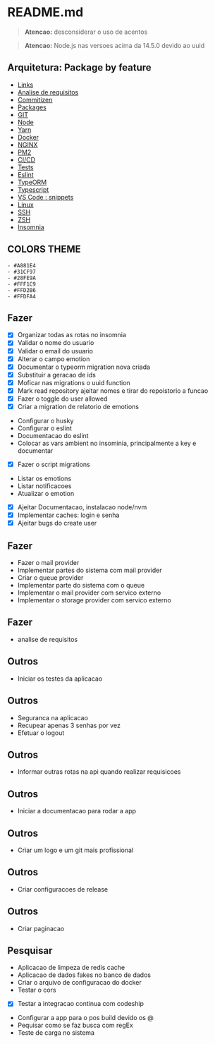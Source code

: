 # README.md

> **Atencao:** desconsiderar o uso de acentos

> **Atencao:** Node.js nas versoes acima da 14.5.0 devido ao uuid

## Arquitetura: Package by feature

-   [Links](documentation/links.md)
-   [Analise de requisitos](documentation/analise-de-requisitos.md)
-   [Commitizen](documentation/commitizen.md)
-   [Packages](documentation/packages.md)
-   [GIT](documentation/git.md)
-   [Node](documentation/node.md)
-   [Yarn](documentation/yarn.md)
-   [Docker](documentation/docker.md)
-   [NGINX](documentation/nginx.md)
-   [PM2](documentation/pm2.md)
-   [CI/CD](documentation/ci-cd.md)
-   [Tests](documentation/tests.md)
-   [Eslint](documentation/eslint.md)
-   [TypeORM](documentation/typeorm.md)
-   [Typescript](documentation/typescript.md)
-   [VS Code : snippets](documentation/vscode.md)
-   [Linux](documentation/linux.md)
-   [SSH](documentation/ssh.md)
-   [ZSH](documentation/zsh.md)
-   [Insomnia](documentation/insomnia.md)

## COLORS THEME

    - #A881E4
    - #31CF97
    - #28FE9A
    - #FFF1C9
    - #FFD2B6
    - #FFDFA4

## Fazer

-   [x] Organizar todas as rotas no insomnia
-   [x] Validar o nome do usuario
-   [x] Validar o email do usuario
-   [x] Alterar o campo emotion
-   [x] Documentar o typeorm migration nova criada
-   [x] Substituir a geracao de ids
-   [x] Moficar nas migrations o uuid function
-   [x] Mark read repository ajeitar nomes e tirar do repoistorio a funcao
-   [x] Fazer o toggle do user allowed
-   [x] Criar a migration de relatorio de emotions
-   Configurar o husky
-   Configurar o eslint
-   Documentacao do eslint
-   Colocar as vars ambient no insominia, principalmente a key e documentar
-   [x] Fazer o script migrations

-   Listar os emotions
-   Listar notificacoes
-   Atualizar o emotion
-   [x] Ajeitar Documentacao, instalacao node/nvm
-   [x] Implementar caches: login e senha
-   [x] Ajeitar bugs do create user

## Fazer

-   Fazer o mail provider
-   Implementar partes do sistema com mail provider
-   Criar o queue provider
-   Implementar parte do sistema com o queue
-   Implementar o mail provider com servico externo
-   Implementar o storage provider com servico externo

## Fazer

-   analise de requisitos

## Outros

-   Iniciar os testes da aplicacao

## Outros

-   Seguranca na aplicacao
-   Recupear apenas 3 senhas por vez
-   Efetuar o logout

## Outros

-   Informar outras rotas na api quando realizar requisicoes

## Outros

-   Iniciar a documentacao para rodar a app

## Outros

-   Criar um logo e um git mais profissional

## Outros

-   Criar configuracoes de release

## Outros

-   Criar paginacao

## Pesquisar

-   Aplicacao de limpeza de redis cache
-   Aplicacao de dados fakes no banco de dados
-   Criar o arquivo de configuracao do docker
-   Testar o cors
-   [x] Testar a integracao continua com codeship
-   Configurar a app para o pos build devido os @
-   Pequisar como se faz busca com regEx
-   Teste de carga no sistema
